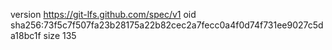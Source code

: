 version https://git-lfs.github.com/spec/v1
oid sha256:73f5c7f507fa23b28175a22b82cec2a7fecc0a4f0d74f731ee9027c5da18bc1f
size 135
